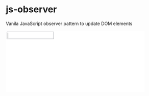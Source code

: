 # js-observer
Vanila JavaScript observer pattern to update DOM elements

![alt text](https://github.com/clayhenry/js-observer/blob/master/observer_demo.gif "Observer")

